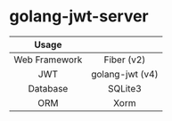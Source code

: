 # golang-jwt-server

|     Usage     |                 |
|:-------------:|:---------------:|
| Web Framework |   Fiber (v2)    |
|      JWT      | golang-jwt (v4) |
|   Database    |     SQLite3     |
|      ORM      |      Xorm       |